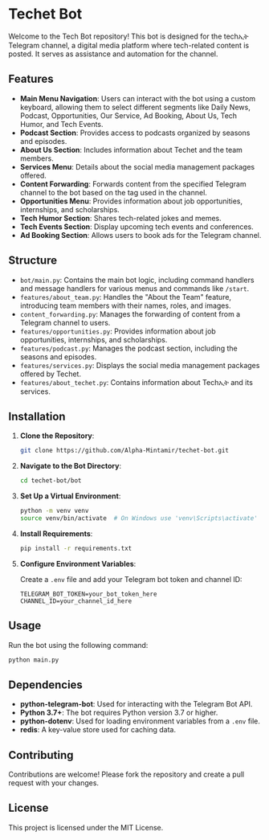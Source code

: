# Techet Bot

Welcome to the Tech Bot repository! This bot is designed for the techኢት Telegram channel, a digital media platform where tech-related content is posted. It serves as assistance and automation for the channel.

## Features

- **Main Menu Navigation**: Users can interact with the bot using a custom keyboard, allowing them to select different segments like Daily News, Podcast, Opportunities, Our Service, Ad Booking, About Us, Tech Humor, and Tech Events.
- **Podcast Section**: Provides access to podcasts organized by seasons and episodes.
- **About Us Section**: Includes information about Techet and the team members.
- **Services Menu**: Details about the social media management packages offered.
- **Content Forwarding**: Forwards content from the specified Telegram channel to the bot based on the tag used in the channel.
- **Opportunities Menu**: Provides information about job opportunities, internships, and scholarships.
- **Tech Humor Section**: Shares tech-related jokes and memes.
- **Tech Events Section**: Display upcoming tech events and conferences.
- **Ad Booking Section**: Allows users to book ads for the Telegram channel.


## Structure

- `bot/main.py`: Contains the main bot logic, including command handlers and message handlers for various menus and commands like `/start`.
- `features/about_team.py`: Handles the "About the Team" feature, introducing team members with their names, roles, and images.
- `content_forwarding.py`: Manages the forwarding of content from a Telegram channel to users.
- `features/opportunities.py`: Provides information about job opportunities, internships, and scholarships.
- `features/podcast.py`: Manages the podcast section, including the seasons and episodes.
- `features/services.py`: Displays the social media management packages offered by Techet.
- `features/about_techet.py`: Contains information about Techኢት and its services.

## Installation

1. **Clone the Repository**:

    ```bash
    git clone https://github.com/Alpha-Mintamir/techet-bot.git
    ```

2. **Navigate to the Bot Directory**:

    ```bash
    cd techet-bot/bot
    ```

3. **Set Up a Virtual Environment**:

    ```bash
    python -m venv venv
    source venv/bin/activate  # On Windows use 'venv\Scripts\activate'
    ```

4. **Install Requirements**:

    ```bash
    pip install -r requirements.txt
    ```

5. **Configure Environment Variables**:

    Create a `.env` file and add your Telegram bot token and channel ID:

    ```env
    TELEGRAM_BOT_TOKEN=your_bot_token_here
    CHANNEL_ID=your_channel_id_here
    ```

## Usage

Run the bot using the following command:

```bash
python main.py
```

## Dependencies

- **python-telegram-bot**: Used for interacting with the Telegram Bot API.
- **Python 3.7+**: The bot requires Python version 3.7 or higher.
- **python-dotenv**: Used for loading environment variables from a `.env` file.
- **redis**: A key-value store used for caching data.

## Contributing

Contributions are welcome! Please fork the repository and create a pull request with your changes.

## License

This project is licensed under the MIT License.
